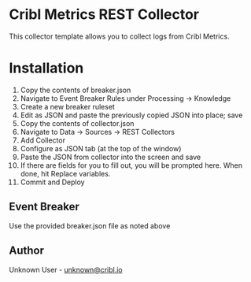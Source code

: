 # Cribl Metrics REST Collector

This collector template allows you to collect logs from Cribl Metrics.

# Installation

1) Copy the contents of breaker.json
2) Navigate to Event Breaker Rules under Processing -> Knowledge
3) Create a new breaker ruleset
4) Edit as JSON and paste the previously copied JSON into place; save
5) Copy the contents of collector.json
6) Navigate to Data -> Sources -> REST Collectors
7) Add Collector
8) Configure as JSON tab (at the top of the window)
9) Paste the JSON from collector into the screen and save
10) If there are fields for you to fill out, you will be prompted here. When done, hit Replace variables.
12) Commit and Deploy



## Event Breaker

Use the provided breaker.json file as noted above

## Author
Unknown User - unknown@cribl.io
